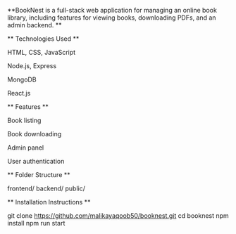 **BookNest is a full-stack web application for managing an online book library, including features for viewing books, downloading PDFs, and an admin backend.
**

** Technologies Used
**

HTML, CSS, JavaScript

Node.js, Express

MongoDB

React.js

** Features
**

Book listing

Book downloading

Admin panel

User authentication

** Folder Structure
**

frontend/
backend/
public/

** Installation Instructions
**

git clone https://github.com/malikayaqoob50/booknest.git
cd booknest
npm install
npm run start
